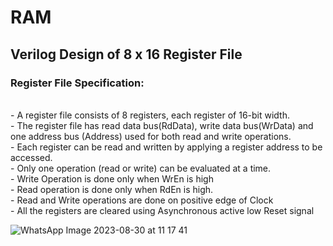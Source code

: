 # RAM
## Verilog Design of 8 x 16 Register File
### Register File Specification:
<br>- A register file consists of 8 registers, each register of 16-bit width. 
<br>- The register file has read data bus(RdData), write data 
bus(WrData) and one address bus (Address) used for both read 
and write operations.
<br>- Each register can be read and written by applying a register 
address to be accessed.
<br>- Only one operation (read or write) can be evaluated at a time. 
<br>- Write Operation is done only when WrEn is high 
<br>- Read operation is done only when RdEn is high. 
<br>- Read and Write operations are done on positive edge of Clock
<br>- All the registers are cleared using Asynchronous active low Reset 
signal

![WhatsApp Image 2023-08-30 at 11 17 41](https://github.com/BassantAhmedElbakry/RAM/assets/104600321/71ea4cb2-a4da-49d1-a50b-f83e6f62ae5b)


